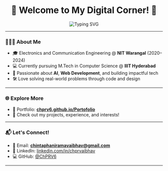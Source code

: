 <h1 align="center">🌟 Welcome to My Digital Corner! 🌟</h1>

<p align="center">
  <img src="https://readme-typing-svg.demolab.com?font=Fira+Code&weight=500&pause=1200&color=0A66C2&center=true&vCenter=true&multiline=true&width=700&height=70&lines=Hi+there!+I'm+Phani+Rama+Vaibhav+%F0%9F%91%8B;ECE+%40+NIT+Warangal+%7C+MTech+CSE+%40+IIIT+Hyderabad" alt="Typing SVG" />
</p>

---

### 👨🏻‍🎓 About Me
- 🎓 Electronics and Communication Engineering @ **NIT Warangal** (2020–2024)  
- 💻 Currently pursuing M.Tech in Computer Science @ **IIIT Hyderabad**  
- 🚀 Passionate about **AI**, **Web Development**, and building impactful tech  
- 🛠️ Love solving real-world problems through code and design  

---

### 🌐 Explore More
- 🔗 Portfolio: [**chprv6.github.io/Portofolio**](https://chprv6.github.io/Portofolio/)
- 🧠 Check out my projects, experience, and interests!

---

### 📬 Let's Connect!
- 📧 Email: **chintaphaniramavaibhav@gmail.com**
- 💼 LinkedIn: [linkedin.com/in/chprvaibhav](https://linkedin.com/in/chprvaibhav)
- 💻 GitHub: [@ChPRV6](https://github.com/ChPRV6)

---

<!---
ChPRV6/ChPRV6 is a ✨ special ✨ repository because its `README.md` (this file) appears on your GitHub profile.
You can click the Preview link to take a look at your changes.
--->
